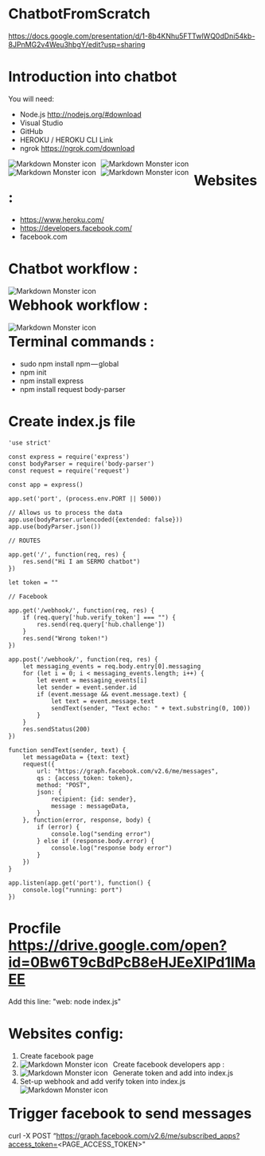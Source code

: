 # ChatbotFromScratch

https://docs.google.com/presentation/d/1-8b4KNhu5FTTwlWQ0dDni54kb-8JPnMG2v4Weu3hbgY/edit?usp=sharing

# Introduction into chatbot

You will need:
- Node.js http://nodejs.org/#download
- Visual Studio
- GitHub
- HEROKU / HEROKU CLI Link
- ngrok https://ngrok.com/download


<img src="http://s2.glbimg.com/nBsW9iMGHEMYJtADdQ9JdWXGP3k=/695x0/s.glbimg.com/po/tt2/f/original/2015/02/11/github-logo.jpg"
     alt="Markdown Monster icon"
     style="float: left; margin-right: 10px; height=42; width=42; " />
<img src="https://upload.wikimedia.org/wikipedia/commons/thumb/d/d9/Node.js_logo.svg/1200px-Node.js_logo.svg.png"
alt="Markdown Monster icon"
style="float: left; margin-right: 10px; height=42; width=42; " />
<img src="https://encrypted-tbn0.gstatic.com/images?q=tbn:ANd9GcRl0lW8JEvQaQMh8u6VyoxEKE6BfypoCxHmpJ98_DNVcF8l0Gj6"
alt="Markdown Monster icon"
style="float: left; margin-right: 10px; height=42; width=42; " />
<img src="https://encrypted-tbn0.gstatic.com/images?q=tbn:ANd9GcScy0PJApRyEIRNdQX1Zv8AD4qoHz60-onRnPFRsc1iVxh5klC6"
alt="Markdown Monster icon"
style="float: left; margin-right: 10px; height=42; width=42; " />

# Websites : 

- https://www.heroku.com/
- https://developers.facebook.com/
- facebook.com

# Chatbot workflow : 
<img src="https://image.ibb.co/jyUT8U/image.png"
alt="Markdown Monster icon"
style="float: left; margin-right: 10px; height=42; width=42; " />

# Webhook workflow :
<img src="https://image.ibb.co/d1Zjhp/image.png"
alt="Markdown Monster icon"
style="float: left; margin-right: 10px; height=42; width=42; " />

# Terminal commands : 
- sudo npm install npm — global
- npm init
- npm install express 
- npm install request body-parser

# Create index.js file

```
'use strict'

const express = require('express')
const bodyParser = require('body-parser')
const request = require('request')

const app = express()

app.set('port', (process.env.PORT || 5000))

// Allows us to process the data
app.use(bodyParser.urlencoded({extended: false}))
app.use(bodyParser.json())

// ROUTES

app.get('/', function(req, res) {
	res.send("Hi I am SERMO chatbot")
})

let token = ""

// Facebook 

app.get('/webhook/', function(req, res) {
	if (req.query['hub.verify_token'] === "") {
		res.send(req.query['hub.challenge'])
	}
	res.send("Wrong token!")
})

app.post('/webhook/', function(req, res) {
	let messaging_events = req.body.entry[0].messaging
	for (let i = 0; i < messaging_events.length; i++) {
		let event = messaging_events[i]
		let sender = event.sender.id
		if (event.message && event.message.text) {
			let text = event.message.text
			sendText(sender, "Text echo: " + text.substring(0, 100))
		}
	}
	res.sendStatus(200)
})

function sendText(sender, text) {
	let messageData = {text: text}
	request({
		url: "https://graph.facebook.com/v2.6/me/messages",
		qs : {access_token: token},
		method: "POST",
		json: {
			recipient: {id: sender},
			message : messageData,
		}
	}, function(error, response, body) {
		if (error) {
			console.log("sending error")
		} else if (response.body.error) {
			console.log("response body error")
		}
	})
}

app.listen(app.get('port'), function() {
	console.log("running: port")
}) 
```
# Procfile https://drive.google.com/open?id=0Bw6T9cBdPcB8eHJEeXlPd1lMaEE

Add this line: "web: node index.js"

# Websites config:

1. Create facebook page
2. Create facebook developers app : 
<img src="https://cdn-images-1.medium.com/max/1000/1*rXG4JIZZelPOFvzXWz72KQ.png"
alt="Markdown Monster icon"
style="float: left; margin-right: 10px; height=42; width=42; " />
3. Generate token and add into index.js
<img src="https://cdn-images-1.medium.com/max/1000/1*qs5opYysQIlLYeaYqlQsaA.png"
alt="Markdown Monster icon"
style="float: left; margin-right: 10px; height=42; width=42; " />
4. Set-up webhook and add verify token into index.js
<img src="https://cdn-images-1.medium.com/max/1000/1*XGnW0OFRGBJ7NvNl2cN5vg.png"
alt="Markdown Monster icon"
style="float: left; margin-right: 10px; height=42; width=42; " />

# Trigger facebook to send messages

curl -X POST “https://graph.facebook.com/v2.6/me/subscribed_apps?access_token=<PAGE_ACCESS_TOKEN>"
